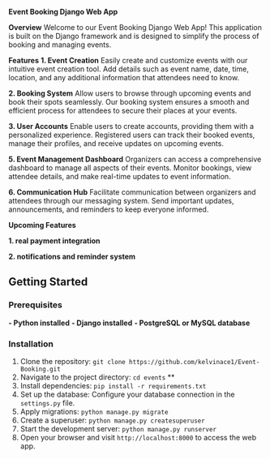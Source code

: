 
**Event Booking Django Web App**

**Overview**
Welcome to our Event Booking Django Web App! This application is built on the Django framework and is designed to simplify the process of booking and managing events.

**Features**
**1. Event Creation**
Easily create and customize events with our intuitive event creation tool. Add details such as event name, date, time, location, and any additional information that attendees need to know.

**2. Booking System**
Allow users to browse through upcoming events and book their spots seamlessly. Our booking system ensures a smooth and efficient process for attendees to secure their places at your events.

**3. User Accounts**
Enable users to create accounts, providing them with a personalized experience. Registered users can track their booked events, manage their profiles, and receive updates on upcoming events.

**5. Event Management Dashboard**
Organizers can access a comprehensive dashboard to manage all aspects of their events. Monitor bookings, view attendee details, and make real-time updates to event information.

**6. Communication Hub**
Facilitate communication between organizers and attendees through our messaging system. Send important updates, announcements, and reminders to keep everyone informed.

**Upcoming Features**

**1. real payment integration**

**2. notifications and reminder system**

## Getting Started

### Prerequisites

**- Python installed**
**- Django installed**
**- PostgreSQL or MySQL database**

### Installation

1. Clone the repository: `git clone https://github.com/kelvinace1/Event-Booking.git`  
2. Navigate to the project directory: `cd events` ** 
3. Install dependencies: `pip install -r requirements.txt`  
4. Set up the database: Configure your database connection in the `settings.py` file.  
5. Apply migrations: `python manage.py migrate`  
6. Create a superuser: `python manage.py createsuperuser`  
7. Start the development server: `python manage.py runserver`
8. Open your browser and visit `http://localhost:8000` to access the web app.
